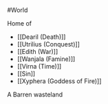 #World 

Home of

* [[Dearil (Death)]]
* [[Utrilius (Conquest)]]
* [[Edith (War)]]
* [[Wanjala (Famine)]]
* [[Virna (Time)]]
* [[Sin]]
* [[Xyphera (Goddess of Fire)]]


A Barren wasteland 